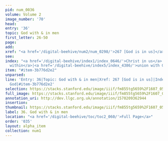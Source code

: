 ```yaml
---
pid: num_0036
volume: Volume 2
image_number: '70'
head: 
entry: '36'
topic: God with & in men
first_letter: 26-50
page: 
add: 
xref: "<a href='/digital-beehive/num2/num_0298/'>267 [God is in us]</a>"
see: 
index: "<a href='/digital-beehive/index1/index_0646/'>Christ in us</a>|<a href='/digital-beehive/index2/index_1642/'>God
  within</a>|<a href='/digital-beehive/index5/index_4386/'>union with God</a>"
item: "#item-3b776d2e2"
unparsed: 
line: 'Entry: 36|Topic: God with & in men|Xref: 267 [God is in us]|Index: union with
  God|#item-3b776d2e2'
selection: https://stacks.stanford.edu/image/iiif/fm855tg5659%2F1607_0537/792,3162,3017,377/full/0/default.jpg
full_image: https://stacks.stanford.edu/image/iiif/fm855tg5659%2F1607_0537/full/full/0/default.jpg
annotation_uri: http://dev.llgc.org.uk/annotation/1570209362944
insertion: 
thumbnail: https://stacks.stanford.edu/image/iiif/fm855tg5659%2F1607_0537/792,3162,600,180/250,/0/default.jpg
label: 36. God with & in men
location: "<a href='/digital-beehive/toc/toc2_060/'>Full Page</a>"
order: '035'
layout: alpha_item
collection: num1
---
```

